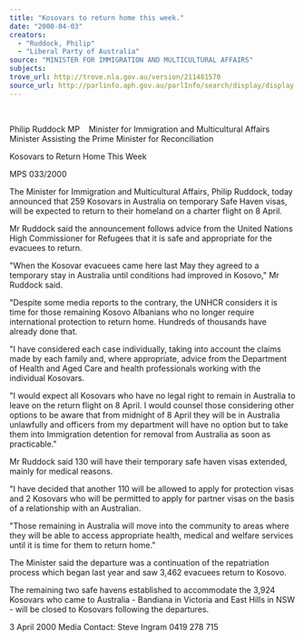```yaml
---
title: "Kosovars to return home this week."
date: "2000-04-03"
creators:
  - "Ruddock, Philip"
  - "Liberal Party of Australia"
source: "MINISTER FOR IMMIGRATION AND MULTICULTURAL AFFAIRS"
subjects:
trove_url: http://trove.nla.gov.au/version/211481570
source_url: http://parlinfo.aph.gov.au/parlInfo/search/display/display.w3p;query=Id%3A%22media/pressrel/90716%22
---
```


  

 Philip Ruddock MP    Minister for Immigration and Multicultural Affairs    Minister Assisting the Prime Minister for Reconciliation

 Kosovars to Return Home This Week  

 MPS 033/2000 

 The Minister for Immigration and Multicultural Affairs, Philip Ruddock, today announced that 259 Kosovars in Australia on temporary Safe Haven visas, will be expected to return to their homeland on a charter flight on 8 April.

 Mr Ruddock said the announcement follows advice from the United Nations High Commissioner for Refugees that it is safe and appropriate for the evacuees to return.

 "When the Kosovar evacuees came here last May they agreed to a temporary stay in Australia until conditions had improved in Kosovo," Mr Ruddock said.

 "Despite some media reports to the contrary, the UNHCR considers it is time for those remaining Kosovo Albanians who no longer require international protection to return home. Hundreds of thousands have already done that.

 "I have considered each case individually, taking into account the claims made by each family and, where appropriate, advice from the Department of Health and Aged Care and health professionals working with the individual Kosovars.

 "I would expect all Kosovars who have no legal right to remain in Australia to leave on the return flight on 8 April. I would counsel those considering other options to be aware that from midnight of 8 April they will be in Australia unlawfully and officers from my department will have no option but to take them into Immigration detention for removal from Australia as soon as practicable."

 Mr Ruddock said 130 will have their temporary safe haven visas extended, mainly for medical reasons.

 "I have decided that another 110 will be allowed to apply for protection visas and 2 Kosovars who will be permitted to apply for partner visas on the basis of a relationship with an Australian.

 "Those remaining in Australia will move into the community to areas where they will be able to access appropriate health, medical and welfare services until it is time for them to return home."

 The Minister said the departure was a continuation of the repatriation process which began last year and saw 3,462 evacuees return to Kosovo.

 The remaining two safe havens established to accommodate the 3,924 Kosovars who came to Australia - Bandiana in Victoria and East Hills in NSW - will be closed to Kosovars following the departures.

 3 April 2000 Media Contact: Steve Ingram 0419 278 715

  

